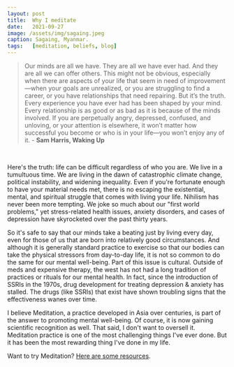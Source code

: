 ```yaml
---
layout: post
title:  Why I meditate
date:   2021-09-27
image: /assets/img/sagaing.jpeg
caption: Sagaing, Myanmar.  
tags:   [meditation, beliefs, blog]
---
```



> Our minds are all we have. They are all we have ever had. And they are all we can offer others. This might not be obvious, especially when there are aspects of your life that seem in need of improvement—when your goals are unrealized, or you are struggling to find a career, or you have relationships that need repairing. But it’s the truth. Every experience you have ever had has been shaped by your mind. Every relationship is as good or as bad as it is because of the minds involved. If you are perpetually angry, depressed, confused, and unloving, or your attention is elsewhere, it won’t matter how successful you become or who is in your life—you won’t enjoy any of it.  - **Sam Harris, Waking Up**


<br />

Here's the truth: life can be difficult regardless of who you are.  We live in a tumultuous time. We are living in the dawn of catastrophic climate change, political instability, and widening inequality.  Even if you're fortunate enough to have your material needs met, there is no escaping the existential, mental, and spiritual struggle that comes with living your life. Nihilism has never been more tempting. We joke so much about our "first world problems," yet stress-related health issues, anxiety disorders, and cases of depression have skyrocketed over the past thirty years.

So it's safe to say that our minds take a beating just by living every day, even for those of us that are born into relatively good circumstances.  And although it is generally standard practice to exercise so that our bodies can take the physical stressors from day-to-day life, it is not so common to do the same for our mental well-being.  Part of this issue is cultural.  Outside of meds and expensive therapy, the west has not had a long tradition of practices or rituals for our mental health.  In fact, since the introduction of SSRIs in the 1970s, drug development for treating depression & anxiety has stalled. The drugs (like SSRIs) that exist have shown troubling signs that the effectiveness wanes over time.

I believe Meditation, a practice developed in Asia over centuries, is part of the answer to promoting mental well-being.  Of course, it is now gaining scientific recognition as well.  That said, I don't want to oversell it. Meditation practice is one of the most challenging things I've ever done.
But it has been the most rewarding thing I've done in my life.  

Want to try Meditation? [Here are some resources](https://sho-kawano.github.io/2021/09/27/meditation-resources/).
